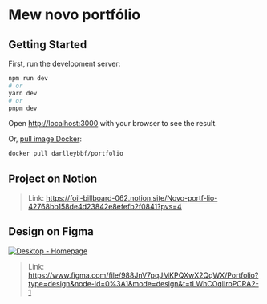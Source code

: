 # Mew novo portfólio

## Getting Started

First, run the development server:

```bash
npm run dev
# or
yarn dev
# or
pnpm dev
```

Open [http://localhost:3000](http://localhost:3000) with your browser to see the result.

Or, [pull image Docker](https://hub.docker.com/r/darlleybbf/portfolio): 

```bash 
docker pull darlleybbf/portfolio
```

## Project on Notion
> Link: https://foil-billboard-062.notion.site/Novo-portf-lio-42768bb158de4d23842e8efefb2f0841?pvs=4

## Design on Figma

[![Desktop - Homepage](https://github.com/Darlley/portfolio-nextjs/assets/37590954/0cf9e06e-960c-4d3e-b235-e095664cc414)](https://www.figma.com/file/988JnV7pqJMKPQXwX2QqWX/Portfolio?type=design&node-id=0%3A1&mode=design&t=tLWhCOqlIroPCRA2-1)
> Link: https://www.figma.com/file/988JnV7pqJMKPQXwX2QqWX/Portfolio?type=design&node-id=0%3A1&mode=design&t=tLWhCOqlIroPCRA2-1
